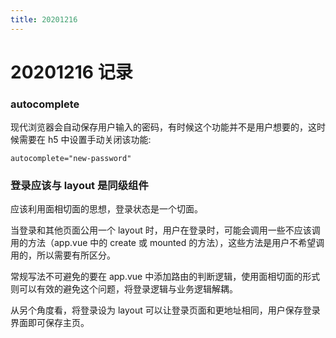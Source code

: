 ```yaml
---
title: 20201216
---
```

# 20201216 记录

### autocomplete

现代浏览器会自动保存用户输入的密码，有时候这个功能并不是用户想要的，这时候需要在 h5 中设置手动关闭该功能:

`autocomplete="new-password"`



### 登录应该与 layout 是同级组件

应该利用面相切面的思想，登录状态是一个切面。

当登录和其他页面公用一个 layout 时，用户在登录时，可能会调用一些不应该调用的方法（app.vue 中的 create 或 mounted 的方法），这些方法是用户不希望调用的，所以需要有所区分。

常规写法不可避免的要在 app.vue 中添加路由的判断逻辑，使用面相切面的形式则可以有效的避免这个问题，将登录逻辑与业务逻辑解耦。

从另个角度看，将登录设为 layout 可以让登录页面和更地址相同，用户保存登录界面即可保存主页。

